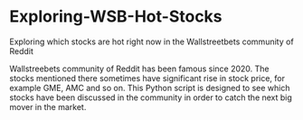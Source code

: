 # Exploring-WSB-Hot-Stocks
Exploring which stocks are hot right now in the Wallstreetbets community of Reddit

Wallstreebets community of Reddit has been famous since 2020. The stocks mentioned there sometimes have significant rise in stock price, for example GME, AMC and so on.
This Python script is designed to see which stocks have been discussed in the community in order to catch the next big mover in the market.
